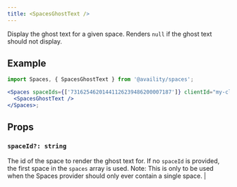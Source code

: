 ```yaml
---
title: <SpacesGhostText />
---
```


Display the ghost text for a given space. Renders `null` if the ghost text should not display.

## Example

```jsx
import Spaces, { SpacesGhostText } from '@availity/spaces';

<Spaces spaceIds={['73162546201441126239486200007187']} clientId="my-client-id">
  <SpacesGhostText />
</Spaces>;
```

## Props

### `spaceId?: string`
The id of the space to render the ghost text for. If no `spaceId` is provided, the first space in the `spaces` array is used. Note: This is only to be used when the Spaces provider should only ever contain a single space. |